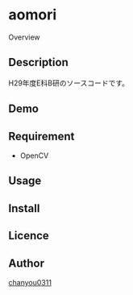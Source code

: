 aomori
====

Overview

## Description
H29年度E科B研のソースコードです。

## Demo

## Requirement
- OpenCV

## Usage

## Install

## Licence

## Author
[chanyou0311](https://github.com/chanyou0311)

